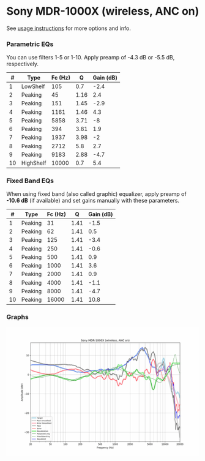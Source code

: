 # Sony MDR-1000X (wireless, ANC on)
See [usage instructions](https://github.com/jaakkopasanen/AutoEq#usage) for more options and info.

### Parametric EQs
You can use filters 1-5 or 1-10. Apply preamp of -4.3 dB or -5.5 dB, respectively.

|   # | Type      |   Fc (Hz) |    Q |   Gain (dB) |
|-----|-----------|-----------|------|-------------|
|   1 | LowShelf  |       105 | 0.7  |        -2.4 |
|   2 | Peaking   |        45 | 1.16 |         2.4 |
|   3 | Peaking   |       151 | 1.45 |        -2.9 |
|   4 | Peaking   |      1161 | 1.46 |         4.3 |
|   5 | Peaking   |      5858 | 3.71 |        -8   |
|   6 | Peaking   |       394 | 3.81 |         1.9 |
|   7 | Peaking   |      1937 | 3.98 |        -2   |
|   8 | Peaking   |      2712 | 5.8  |         2.7 |
|   9 | Peaking   |      9183 | 2.88 |        -4.7 |
|  10 | HighShelf |     10000 | 0.7  |         5.4 |

### Fixed Band EQs
When using fixed band (also called graphic) equalizer, apply preamp of **-10.6 dB** (if available) and set gains manually with these parameters.

|   # | Type    |   Fc (Hz) |    Q |   Gain (dB) |
|-----|---------|-----------|------|-------------|
|   1 | Peaking |        31 | 1.41 |        -1.5 |
|   2 | Peaking |        62 | 1.41 |         0.5 |
|   3 | Peaking |       125 | 1.41 |        -3.4 |
|   4 | Peaking |       250 | 1.41 |        -0.6 |
|   5 | Peaking |       500 | 1.41 |         0.9 |
|   6 | Peaking |      1000 | 1.41 |         3.6 |
|   7 | Peaking |      2000 | 1.41 |         0.9 |
|   8 | Peaking |      4000 | 1.41 |        -1.1 |
|   9 | Peaking |      8000 | 1.41 |        -4.7 |
|  10 | Peaking |     16000 | 1.41 |        10.8 |

### Graphs
![](./Sony%20MDR-1000X%20(wireless,%20ANC%20on).png)

